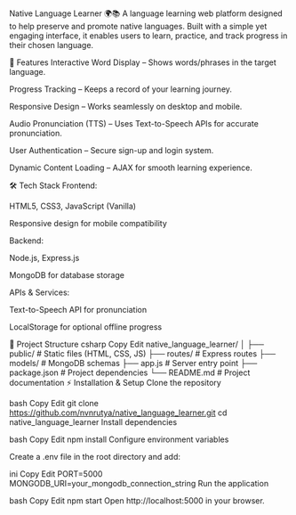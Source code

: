 Native Language Learner 🌍📚
A language learning web platform designed to help preserve and promote native languages.
Built with a simple yet engaging interface, it enables users to learn, practice, and track progress in their chosen language.

🚀 Features
Interactive Word Display – Shows words/phrases in the target language.

Progress Tracking – Keeps a record of your learning journey.

Responsive Design – Works seamlessly on desktop and mobile.

Audio Pronunciation (TTS) – Uses Text-to-Speech APIs for accurate pronunciation.

User Authentication – Secure sign-up and login system.

Dynamic Content Loading – AJAX for smooth learning experience.

🛠️ Tech Stack
Frontend:

HTML5, CSS3, JavaScript (Vanilla)

Responsive design for mobile compatibility

Backend:

Node.js, Express.js

MongoDB for database storage

APIs & Services:

Text-to-Speech API for pronunciation

LocalStorage for optional offline progress

📂 Project Structure
csharp
Copy
Edit
native_language_learner/
│
├── public/         # Static files (HTML, CSS, JS)
├── routes/         # Express routes
├── models/         # MongoDB schemas
├── app.js          # Server entry point
├── package.json    # Project dependencies
└── README.md       # Project documentation
⚡ Installation & Setup
Clone the repository

bash
Copy
Edit
git clone https://github.com/nvnrutya/native_language_learner.git
cd native_language_learner
Install dependencies

bash
Copy
Edit
npm install
Configure environment variables

Create a .env file in the root directory and add:

ini
Copy
Edit
PORT=5000
MONGODB_URI=your_mongodb_connection_string
Run the application

bash
Copy
Edit
npm start
Open http://localhost:5000 in your browser.
